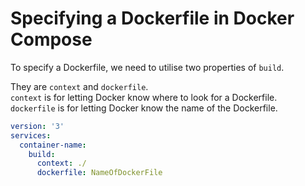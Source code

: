 # Specifying a Dockerfile in Docker Compose
To specify a Dockerfile, we need to utilise two properties of `build`.

They are `context` and `dockerfile`.  
`context` is for letting Docker know where to look for a Dockerfile.  
`dockerfile` is for letting Docker know the name of the Dockerfile.
```yml
version: '3'
services:
  container-name:
    build:
      context: ./
      dockerfile: NameOfDockerFile
```
